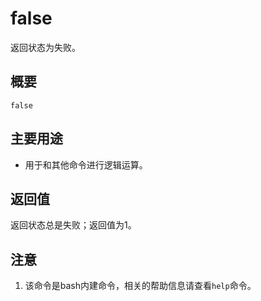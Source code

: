 # false

返回状态为失败。

## 概要

```
false
```

## 主要用途

- 用于和其他命令进行逻辑运算。

## 返回值

返回状态总是失败；返回值为1。


## 注意

1. 该命令是bash内建命令，相关的帮助信息请查看`help`命令。




